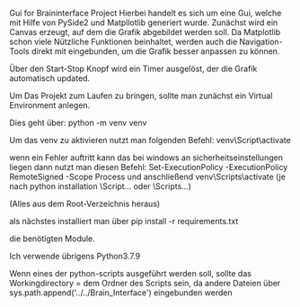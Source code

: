 Gui for Braininterface Project
Hierbei handelt es sich um eine Gui, welche mit Hilfe von PySide2 und Matpllotlib generiert wurde.
Zunächst wird ein Canvas erzeugt, auf dem die Grafik abgebildet werden soll.
Da Matplotlib schon viele Nützliche Funktionen beinhaltet, werden auch die Navigation-Tools direkt mit eingebunden, um die Grafik besser anpassen zu können.

Über den Start-Stop Knopf wird ein Timer ausgelöst, der die Grafik automatisch updated.

Um Das Projekt zum Laufen zu bringen, sollte man zunächst ein Virtual Environment anlegen.

Dies geht über:
python -m venv venv

Um das venv zu aktivieren nutzt man folgenden Befehl:
venv\Script\activate

wenn ein Fehler auftritt kann das bei windows an sicherheitseinstellungen liegen dann nutzt man diesen Befehl:
Set-ExecutionPolicy -ExecutionPolicy RemoteSigned -Scope Process
und anschließend 
venv\Scripts\activate  (je nach python installation \Script\... oder \Scripts\...)

(Alles aus dem Root-Verzeichnis heraus)

als nächstes installiert man über 
pip install -r requirements.txt

die benötigten Module.

Ich verwende übrigens Python3.7.9

Wenn eines der python-scripts ausgeführt werden soll, sollte das Workingdirectory = dem Ordner des Scripts sein, da andere Dateien über sys.path.append('../../Brain_Interface') eingebunden werden
